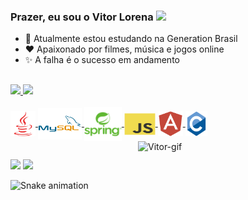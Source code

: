 ### Prazer, eu sou o Vitor Lorena   <img src="https://raw.githubusercontent.com/kaueMarques/kaueMarques/master/hi.gif" width="30px">

 - 🚀 Atualmente estou estudando na Generation Brasil
 - ❤️ Apaixonado por filmes, música e jogos online
 - ✨ A falha é o sucesso em andamento


##


<div>
  <a href="https://github.com/vitorlorena">
  <img height="180em" src="https://github-readme-stats.vercel.app/api?username=vitorlorena&show_icons=true&theme=highcontrast&include_all_commits=true&count_private=true"/>
  <img height="180em" src="https://github-readme-stats.vercel.app/api/top-langs/?username=vitorlorena&layout=compact&langs_count=7&theme=highcontrast"/>
</div>

<div style="display: inline_block"><br>
  <img align="center" alt="Vitor-Java" height="40" width="40" src="https://raw.githubusercontent.com/devicons/devicon/master/icons/java/java-plain.svg">
  <img align="center" alt="Vitor-Mysql"height="50" width="70" src="https://raw.githubusercontent.com/devicons/devicon/master/icons/mysql/mysql-original-wordmark.svg">
  <img align="center" alt="Vitor-Spring" height="55" width="60" src="https://raw.githubusercontent.com/devicons/devicon/master/icons/spring/spring-original-wordmark.svg">
  <img align="center" alt="Vitor-JavaScript" height="35" width="50" src="https://raw.githubusercontent.com/devicons/devicon/master/icons/javascript/javascript-original.svg">
  <img align="center" alt="Vitor-angularjs" height="40" width="40" src="https://raw.githubusercontent.com/devicons/devicon/master/icons/angularjs/angularjs-plain.svg">
  <img align="center" alt="Vitor-C" height="40" width="35" src="https://github.com/devicons/devicon/blob/master/icons/c/c-original.svg">
  <img align="right" alt="Vitor-gif" height="150" width="300" src="https://c.tenor.com/nwBMOVfhuS0AAAAC/darth-vader-im-ready.gif">
</div>
  
  ##  
  
  
<div>
  <a href="https://www.linkedin.com/in/vitor-lorena" target="_blank"><img src="https://img.shields.io/badge/-LinkedIn-blue?style=flat-square&logo=Linkedin&logoColor=white&link" target="_blank"></a>
  <a href = "mailto:vitord2002@hotmail.com"><img src="https://img.shields.io/badge/-Hotmail-0078D4?style=flat-square&logo=microsoft-outlook&logoColor=white&link" target="_blank"></a>
 
</div>
 
![Snake animation](https://github.com/VitorLorena/vitorlorena/blob/output/github-contribution-grid-snake.svg)

